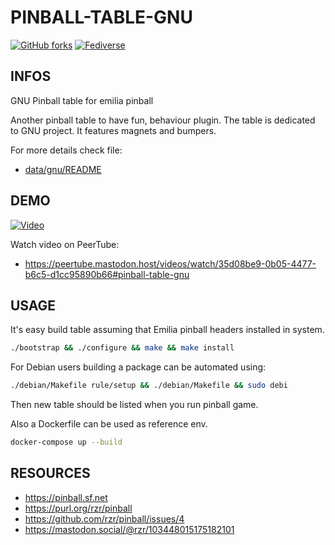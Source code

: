 # PINBALL-TABLE-GNU #

[![GitHub forks](
https://img.shields.io/github/forks/rzr/pinball-table-gnu.svg?style=social&label=Fork&maxAge=2592000
)](
https://github.com/rzr/pinball-table-gnu
)
[![Fediverse](
https://mastodon.social/@rzr/103765397111911239#pinball-table-gnu#
)](
https://img.shields.io/mastodon/follow/279303?domain=https%3A%2F%2Fmastodon.social&style=social#
)

## INFOS ##

GNU Pinball table for emilia pinball

Another pinball table to have fun, behaviour plugin.
The table is dedicated to GNU project.
It features magnets and bumpers.

For more details check file:

- [data/gnu/README](data/gnu/README)

## DEMO ##

[![Video](
https://peertube.mastodon.host/static/previews/35d08be9-0b05-4477-b6c5-d1cc95890b66.jpg
)](
https://peertube.mastodon.host/videos/embed/35d08be9-0b05-4477-b6c5-d1cc95890b66#pinball-table-gnu
)

Watch video on PeerTube:

- <https://peertube.mastodon.host/videos/watch/35d08be9-0b05-4477-b6c5-d1cc95890b66#pinball-table-gnu>

## USAGE ##

It's easy build table assuming that Emilia pinball headers installed in system.

```sh
./bootstrap && ./configure && make && make install
```

For Debian users building a package can be automated using:

```sh
./debian/Makefile rule/setup && ./debian/Makefile && sudo debi
```

Then new table should be listed when you run pinball game.

Also a Dockerfile can be used as reference env.

```sh
docker-compose up --build
```

## RESOURCES ##

- <https://pinball.sf.net>
- <https://purl.org/rzr/pinball>
- <https://github.com/rzr/pinball/issues/4>
- <https://mastodon.social/@rzr/103448015175182101>
